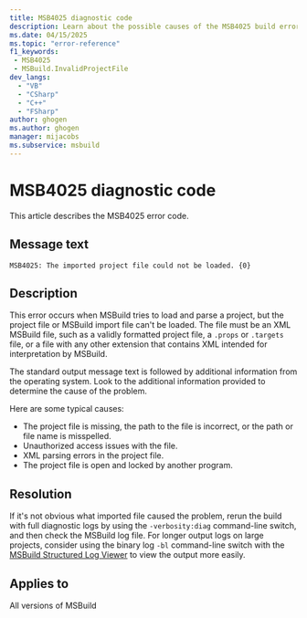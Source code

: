 ```yaml
---
title: MSB4025 diagnostic code
description: Learn about the possible causes of the MSB4025 build error and get troubleshooting tips.
ms.date: 04/15/2025
ms.topic: "error-reference"
f1_keywords:
 - MSB4025
 - MSBuild.InvalidProjectFile
dev_langs:
  - "VB"
  - "CSharp"
  - "C++"
  - "FSharp"
author: ghogen
ms.author: ghogen
manager: mijacobs
ms.subservice: msbuild
---
```

# MSB4025 diagnostic code

<!-- :::ErrorDefinitionDescription::: -->
<!-- :::editable-content name="introDescription"::: -->
This article describes the MSB4025 error code.
<!-- :::editable-content-end::: -->

## Message text

`MSB4025: The imported project file could not be loaded. {0}`

## Description

This error occurs when MSBuild tries to load and parse a project, but the project file or MSBuild import file can't be loaded. The file must be an XML MSBuild file, such as a validly formatted project file, a `.props` or `.targets` file, or a file with any other extension that contains XML intended for interpretation by MSBuild.

The standard output message text is followed by additional information from the operating system. Look to the additional information provided to determine the cause of the problem. 

Here are some typical causes: 

- The project file is missing, the path to the file is incorrect, or the path or file name is misspelled.
- Unauthorized access issues with the file.
- XML parsing errors in the project file.
- The project file is open and locked by another program.

## Resolution

If it's not obvious what imported file caused the problem, rerun the build with full diagnostic logs by using the `-verbosity:diag` command-line switch, and then check the MSBuild log file. For longer output logs on large projects, consider using the binary log `-bl` command-line switch with the [MSBuild Structured Log Viewer](https://msbuildlog.com/) to view the output more easily.

## Applies to

All versions of MSBuild